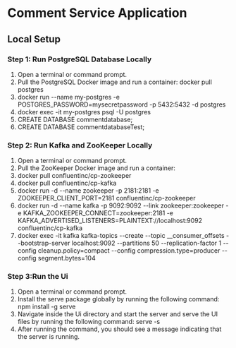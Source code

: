 # Comment Service Application

## Local Setup

### Step 1: Run PostgreSQL Database Locally

1. Open a terminal or command prompt.
2. Pull the PostgreSQL Docker image and run a container: docker pull postgres
3. docker run --name my-postgres -e POSTGRES_PASSWORD=mysecretpassword -p 5432:5432 -d postgres
4. docker exec -it my-postgres psql -U postgres
5. CREATE DATABASE commentdatabase;
6. CREATE DATABASE commentdatabaseTest;


### Step 2: Run Kafka and ZooKeeper Locally

1. Open a terminal or command prompt.
2. Pull the ZooKeeper Docker image and run a container:
3. docker pull confluentinc/cp-zookeeper
4. docker pull confluentinc/cp-kafka
5. docker run -d --name zookeeper -p 2181:2181 -e ZOOKEEPER_CLIENT_PORT=2181 confluentinc/cp-zookeeper
6. docker run -d --name kafka -p 9092:9092 --link zookeeper:zookeeper -e KAFKA_ZOOKEEPER_CONNECT=zookeeper:2181 -e KAFKA_ADVERTISED_LISTENERS=PLAINTEXT://localhost:9092 confluentinc/cp-kafka
7. docker exec -it kafka kafka-topics --create --topic __consumer_offsets --bootstrap-server localhost:9092 --partitions 50 --replication-factor 1 --config cleanup.policy=compact --config compression.type=producer --config segment.bytes=104


### Step 3:Run the Ui
1. Open a terminal or command prompt.
2. Install the serve package globally by running the following command: npm install -g serve
3. Navigate inside the Ui directory and start the server and serve the UI files by running the following command: serve -s
4. After running the command, you should see a message indicating that the server is running.
